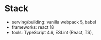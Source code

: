 # Stack

- serving/building: vanilla webpack 5, babel
- frameworks: react 18
- tools: TypeScript 4.6, ESLint (React, TS),
